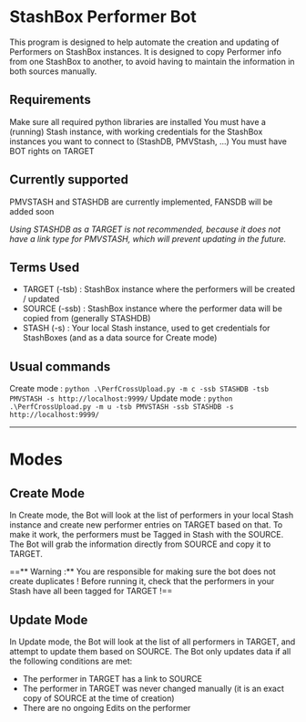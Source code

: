 # StashBox Performer Bot
This program is designed to help automate the creation and updating of Performers on StashBox instances.
It is designed to copy Performer info from one StashBox to another, to avoid having to maintain the information in both sources manually.

## Requirements
Make sure all required python libraries are installed
You must have a (running) Stash instance, with working credentials for the StashBox instances you want to connect to (StashDB, PMVStash, ...)
You must have BOT rights on TARGET

## Currently supported
PMVSTASH and STASHDB are currently implemented, FANSDB will be added soon

*Using STASHDB as a TARGET is not recommended, because it does not have a link type for PMVSTASH, which will prevent updating in the future.*

## Terms Used
- TARGET (-tsb) : StashBox instance where the performers will be created / updated
- SOURCE (-ssb) : StashBox instance where the performer data will be copied from (generally STASHDB)
- STASH (-s) : Your local Stash instance, used to get credentials for StashBoxes (and as a data source for Create mode)

## Usual commands

Create mode : `python .\PerfCrossUpload.py -m c -ssb STASHDB -tsb PMVSTASH -s http://localhost:9999/`
Update mode : `python .\PerfCrossUpload.py -m u -tsb PMVSTASH -ssb STASHDB -s http://localhost:9999/`

---

# Modes
## Create Mode
In Create mode, the Bot will look at the list of performers in your local Stash instance and create new performer entries on TARGET based on that.
To make it work, the performers must be Tagged in Stash with the SOURCE.
The Bot will grab the information directly from SOURCE and copy it to TARGET.

==** Warning :** You are responsible for making sure the bot does not create duplicates ! Before running it, check that the performers in your Stash have all been tagged for TARGET !==

## Update Mode
In Update mode, the Bot will look at the list of all performers in TARGET, and attempt to update them based on SOURCE.
The Bot only updates data if all the following conditions are met:
- The performer in TARGET has a link to SOURCE
- The performer in TARGET was never changed manually (it is an exact copy of SOURCE at the time of creation)
- There are no ongoing Edits on the performer
